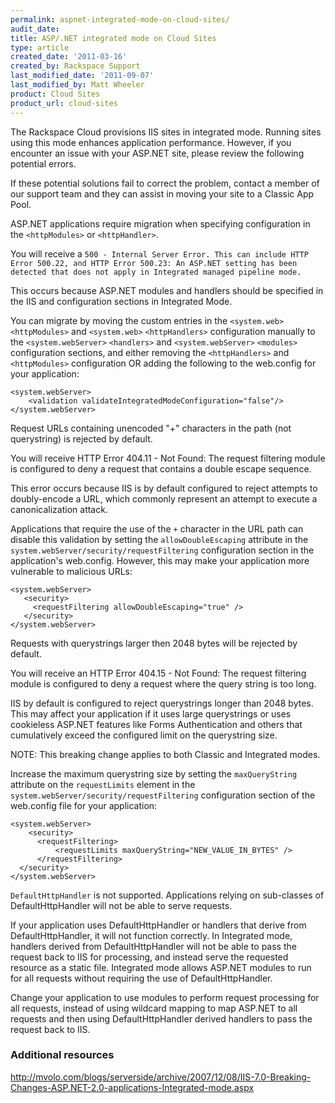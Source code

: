 ```yaml
---
permalink: aspnet-integrated-mode-on-cloud-sites/
audit_date:
title: ASP/.NET integrated mode on Cloud Sites
type: article
created_date: '2011-03-16'
created_by: Rackspace Support
last_modified_date: '2011-09-07'
last_modified_by: Matt Wheeler
product: Cloud Sites
product_url: cloud-sites
---
```


The Rackspace Cloud provisions IIS sites in integrated mode. Running
sites using this mode enhances application performance. However, if
you encounter an issue with your ASP.NET site, please review the
following potential errors.

If these potential solutions fail to correct the problem, contact
a member of our support team and they can assist in moving your site to
a Classic App Pool.

ASP.NET applications require migration when specifying configuration in
the ``<httpModules>`` or ``<httpHandler>``.

You will receive a ``500 - Internal Server Error. This can include HTTP
Error 500.22, and HTTP Error 500.23: An ASP.NET setting has been
detected that does not apply in Integrated managed pipeline mode.``

This occurs because ASP.NET modules and handlers should be specified in
the IIS <handlers> and <modules> configuration sections in
Integrated Mode.

You can migrate by moving the custom entries in the
``<system.web>`` ``<httpModules>`` and
``<system.web>`` ``<httpHandlers>`` configuration manually to the
``<system.webServer>`` ``<handlers>`` and
``<system.webServer>`` ``<modules>`` configuration sections, and
either removing the ``<httpHandlers>`` and ``<httpModules>``
configuration OR adding the following to the web.config for your application:

    <system.webServer>
        <validation validateIntegratedModeConfiguration="false"/>
    </system.webServer>

Request URLs containing unencoded "+" characters in the path (not
querystring) is rejected by default.

You will receive HTTP Error 404.11 - Not Found: The request filtering
module is configured to deny a request that contains a double escape
sequence.

This error occurs because IIS is by default configured to reject
attempts to doubly-encode a URL, which commonly represent an attempt to
execute a canonicalization attack.

Applications that require the use of the ``+`` character in the URL path
can disable this validation by setting the ``allowDoubleEscaping``  attribute
in the ``system.webServer/security/requestFiltering`` configuration section
in the application's web.config. However, this may make your application
more vulnerable to malicious URLs:

    <system.webServer>
       <security>
         <requestFiltering allowDoubleEscaping="true" />
       </security>
    </system.webServer>

Requests with querystrings larger then 2048 bytes will be rejected by
default.

You will receive an HTTP Error 404.15 - Not Found: The request filtering
module is configured to deny a request where the query string is too
long.

IIS by default is configured to reject querystrings longer than 2048
bytes. This may affect your application if it uses large querystrings or
uses cookieless ASP.NET features like Forms Authentication and others
that cumulatively exceed the configured limit on the querystring size.

NOTE: This breaking change applies to both Classic and Integrated modes.

Increase the maximum querystring size by setting the ``maxQueryString``
attribute on the ``requestLimits`` element in the
``system.webServer/security/requestFiltering`` configuration section of the
web.config file for your application:

    <system.webServer>
        <security>
          <requestFiltering>
              <requestLimits maxQueryString="NEW_VALUE_IN_BYTES" />
          </requestFiltering>
      </security>
    </system.webServer>

``DefaultHttpHandler`` is not supported. Applications relying on sub-classes
of DefaultHttpHandler will not be able to serve requests.

If your application uses DefaultHttpHandler or handlers that derive from
DefaultHttpHandler, it will not function correctly. In Integrated mode,
handlers derived from DefaultHttpHandler will not be able to pass the
request back to IIS for processing, and instead serve the requested
resource as a static file. Integrated mode allows ASP.NET modules to run
for all requests without requiring the use of DefaultHttpHandler.

Change your application to use modules to perform request processing for
all requests, instead of using wildcard mapping to map ASP.NET to all
requests and then using DefaultHttpHandler derived handlers to pass the
request back to IIS.

### Additional resources

<http://mvolo.com/blogs/serverside/archive/2007/12/08/IIS-7.0-Breaking-Changes-ASP.NET-2.0-applications-Integrated-mode.aspx>
